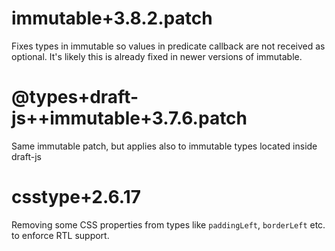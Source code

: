 # immutable+3.8.2.patch

Fixes types in immutable so values in predicate callback are not received as optional. It's likely this is already fixed in newer versions of immutable.

# @types+draft-js++immutable+3.7.6.patch

Same immutable patch, but applies also to immutable types located inside draft-js

# csstype+2.6.17

Removing some CSS properties from types like `paddingLeft`, `borderLeft` etc. to enforce RTL support.